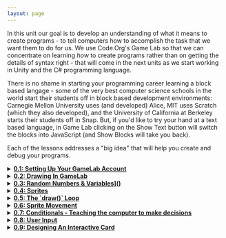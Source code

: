 ```yaml
---
layout: page
---
```


In this unit our goal is to develop an understanding of what it means to create programs - to tell computers how to accomplish the task that we want them to do for us. We use Code.Org's Game Lab so that we can concentrate on learning *how* to create programs rather than on getting the details of syntax right - that will come in the next units as we start working in Unity and the C# programming language.

There is no shame in starting your programming career learning a block based langage - some of the very best computer science schools in the world start their students off in block based development environments: Carnegie Mellon University uses (and developed) Alice, MIT uses Scratch (which they also developed), and the University of California at Berkeley starts their students off in Snap. But, if you'd like to try your hand at a text based language, in Game Lab clicking on the Show Text button will switch the blocks into JavaScript (and Show Blocks will take you back).

Each of the lessons addresses a "big idea" that will help you create and debug your programs.

<details>
  <summary>
    <a href='https://canvas.instructure.com/courses/1822877/modules/items/27950066'><b>0.1: Setting Up Your GameLab Account</b></a>
  </summary>

  <p><b>Objective:</b> Get your Code.Org account set up and join your section.</b>
</details>

<details>
  <summary>
    <a href='https://canvas.instructure.com/courses/1822877/modules/items/27950075'><b>0.2: Drawing In GameLab</b></a>
  </summary>

  <p><b>Objective:</b> Understand how the **sequence** of instructions can change the meaning (output) of a program.<p>
  
The first "big idea" is **sequencing** - the order, or sequence, of the **statements** (instructions) in your programs is important. Changing the order the statements in most programs will change the "meaning" of the program - it will do something different.

In these lessons we also start building our debugging skills - learning to:
* read code,
* reason about what it does (or what it is supposed to do),
* develop theories about what is wrong,
* test them,
* repeat until fixed (or you've pulled out all of your hair) - this, by the way, is a loop.

#### [Lesson 2: Plotting Shapes](http://studio.code.org/s/csd3-2019/stage/2/puzzle/1)

#### [Lesson 3: Drawing In GameLab](http://studio.code.org/s/csd3-2019/stage/3/puzzle/1)
</details>

<details>
  <summary>
    <a href='https://canvas.instructure.com/courses/1822877/modules/items/28036157'><b>0.3: Random Numbers & Variables]()
  </summary>

  <p><b>Objective:</b><p>
 
Next up are **parameters** and **variables.**

Parameters are the information needed to do a task - for example, which problems to do for your math homework - or the information that you **pass** to a **method** when you call it. You've already been using parameters to tell the `rect()` and `elipse()` methods where to start drawing and how big the shape should be.

*Variables* are "named values" - you could think of them as labeled jars in which you store a piece of information, a **value.** The label on the jar gives the value a (hopefully) meaningful name. Each variable (jar) holds a single value. You should know how to:
* **Declare** variables.
* **Initialize** variables.
* Name variables (both the rules for "legal" variable names, and how to pick "good" variable names).
* **Assigning** values to variables.
* Reference (use) variables.

#### [Lesson 4: Shapes & Randomization](http://studio.code.org/s/csd3-2019/stage/4/puzzle/1)

#### [Lesson 5: Variables](http://studio.code.org/s/csd3-2019/stage/5/puzzle/1)
</details>

<details>
  <summary>
    <a href='https://canvas.instructure.com/courses/1822877/modules/items/28044444'><b>0.4: Sprites</b></a>
  </summary>

  <p><b>Objective:</b><p>
 
#### [Lesson 6: Sprites](http://studio.code.org/s/csd3-2019/stage/6/puzzle/1)
</details>

<details>
  <summary>
    <a href='https://canvas.instructure.com/courses/1822877/modules/items/28036171'><b>0.5: The `draw()` Loop</b></a>
  </summary>

  <p><b>Objective:</b><p>
 
#### [Lesson 7: The Draw Loop](http://studio.code.org/s/csd3-2019/stage/7/puzzle/1)
</details>

<details>
  <summary>
    <a href='https://canvas.instructure.com/courses/1822877/modules/items/28036180'><b>0.6: Sprite Movement</b></a>
  </summary>

  <p><b>Objective:</b><p>
 
#### [Lesson 8: The Counter Pattern](http://studio.code.org/s/csd3-2019/stage/8/puzzle/1)

#### [Lesson 9: Sprite Movement](http://studio.code.org/s/csd3-2019/stage/9/puzzle/1)
</details>

<details>
  <summary>
    <a href='https://canvas.instructure.com/courses/1822877/modules/items/28036188'><b>0.7: Conditionals - Teaching the computer to make decisions</b></a>
  </summary>

  <p><b>Objective:</b><p>
 
#### [Lesson 10: Booleans Unplugged](http://studio.code.org/s/csd3-2019/stage/10/puzzle/1)

#### [Lesson 11: Conditionals](http://studio.code.org/s/csd3-2019/stage/11/puzzle/1)
</details>

<details>
  <summary>
    <a href='https://canvas.instructure.com/courses/1822877/modules/items/28036191'><b>0.8: User Input</b></a>
  </summary>

  <p><b>Objective:</b><p>
 
#### [Lesson 12: Keyboard Input](http://studio.code.org/s/csd3-2019/stage/12/puzzle/1)

#### [Lesson 13: Other Forms of Input](http://studio.code.org/s/csd3-2019/stage/13/puzzle/1)
</details>

<details>
  <summary>
    <a href='https://canvas.instructure.com/courses/1822877/modules/items/28036195'><b>0.9: Designing An Interactive Card</b></a>
  </summary>

  <p><b>Objective:</b><p>
 
#### [Lesson 14: Project - Interactive Card](http://studio.code.org/s/csd3-2019/stage/14/puzzle/1)
</details>
<!-- Pull in repostitory-scope variables from _data/page.yml -->
